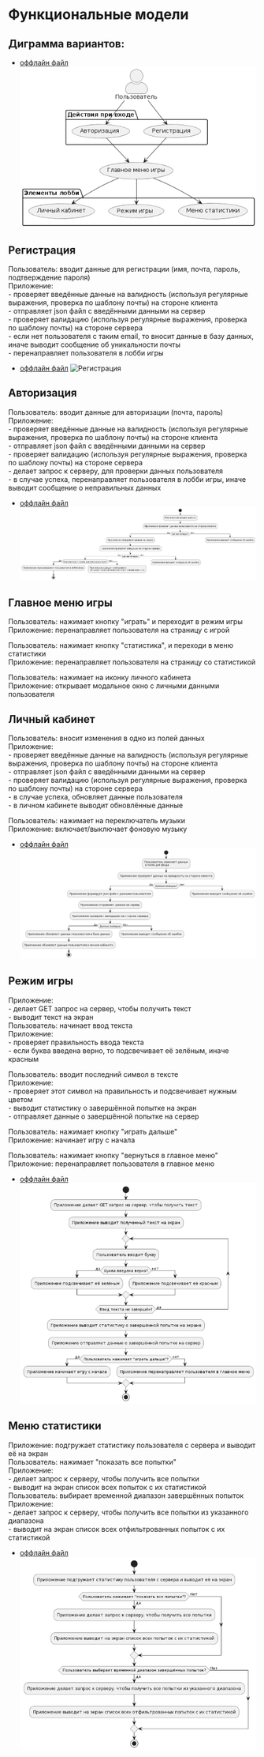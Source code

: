 # Функциональные модели

## Диграмма вариантов:

* [оффлайн файл](diagrams/variants.puml)
![Диаграмма вариантов](diagrams/variants.png)

## Регистрация
Пользователь: вводит данные для регистрации (имя, почта, пароль, подтверждение пароля)       
Приложение:        
    - проверяет введённые данные на валидность (используя регулярные выражения, проверка по шаблону почты) на стороне клиента       
    - отправляет json файл с введёнными данными на сервер       
    - проверяет валидацию (используя регулярные выражения, проверка по шаблону почты) на стороне сервера       
    - если нет пользователя с таким email, то вносит данные в базу данных, иначе выводит сообщение об уникальности почты       
    - перенаправляет пользователя в лобби игры       

* [оффлайн файл](diagrams/registr.puml)
![Регистрация](diagrams/registr.png)

## Авторизация       
Пользователь: вводит данные для авторизации (почта, пароль)       
Приложение:        
    - проверяет введённые данные на валидность (используя регулярные выражения, проверка по шаблону почты) на стороне клиента       
    - отправляет json файл с введёнными данными на сервер       
    - проверяет валидацию (используя регулярные выражения, проверка по шаблону почты) на стороне сервера       
    - делает запрос к серверу, для проверки данных пользователя       
    - в случае успеха, перенаправляет пользователя в лобби игры, иначе выводит сообщение о неправильных данных       

* [оффлайн файл](diagrams/auth.puml)
![Авторизация](diagrams/auth.png)

## Главное меню игры       
Пользователь: нажимает кнопку "играть" и переходит в режим игры       
Приложение: перенаправляет пользователя на страницу с игрой       

Пользователь: нажимает кнопку "статистика", и переходи в меню статистики       
Приложение: перенаправляет пользователя на страницу со статистикой       

Пользователь: нажимает на иконку личного кабинета       
Приложение: открывает модальное окно с личными данными пользователя       

## Личный кабинет       
Пользователь: вносит изменения в одно из полей данных       
Приложение:       
    - проверяет введённые данные на валидность (используя регулярные выражения, проверка по шаблону почты) на стороне клиента       
    - отправляет json файл с введёнными данными на сервер       
    - проверяет валидацию (используя регулярные выражения, проверка по шаблону почты) на стороне сервера       
    - в случае успеха, обновляет данные пользователя       
    - в личном кабинете выводит обновлённые данные       

Пользователь: нажимает на переключатель музыки       
Приложение: включает/выключает фоновую музыку       

* [оффлайн файл](diagrams/lk.puml)
![Личный кабинет](diagrams/lk.png)

## Режим игры       
Приложение:        
    - делает GET запрос на сервер, чтобы получить текст       
    - выводит текст на экран       
Пользователь: начинает ввод текста       
Приложение:        
    - проверяет правильность ввода текста       
    - если буква введена верно, то подсвечивает её зелёным, иначе красным       

Пользователь: вводит последний символ в тексте       
Приложение:       
    - проверяет этот символ на правильность и подсвечивает нужным цветом       
    - выводит статистику о завершённой попытке на экран       
    - отправляет данные о завершённой попытке на сервер       

Пользователь: нажимает кнопку "играть дальше"       
Приложение: начинает игру с начала       

Пользователь: нажимает кнопку "вернуться в главное меню"       
Приложение: перенаправляет пользователя в главное меню       

* [оффлайн файл](diagrams/gm.puml)
![Режим игры](diagrams/gm.png)

## Меню статистики       
Приложение: подгружает статистику пользователя с сервера и выводит её на экран       
Пользователь: нажимает "показать все попытки"       
Приложение:        
    - делает запрос к серверу, чтобы получить все попытки       
    - выводит на экран список всех попыток с их статистикой       
Пользователь: выбирает временной диапазон завершённых попыток       
Приложение:        
    - делает запрос к серверу, чтобы получить все попытки из указанного диапазона       
    - выводит на экран список всех отфильтрованных попыток с их статистикой        

* [оффлайн файл](diagrams/stats.puml)
![Меню статистики](diagrams/stats.png)
    
